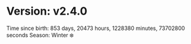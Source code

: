 # Version: v2.4.0
Time since birth: 853 days, 20473 hours, 1228380 minutes, 73702800 seconds
Season: Winter ❄️
